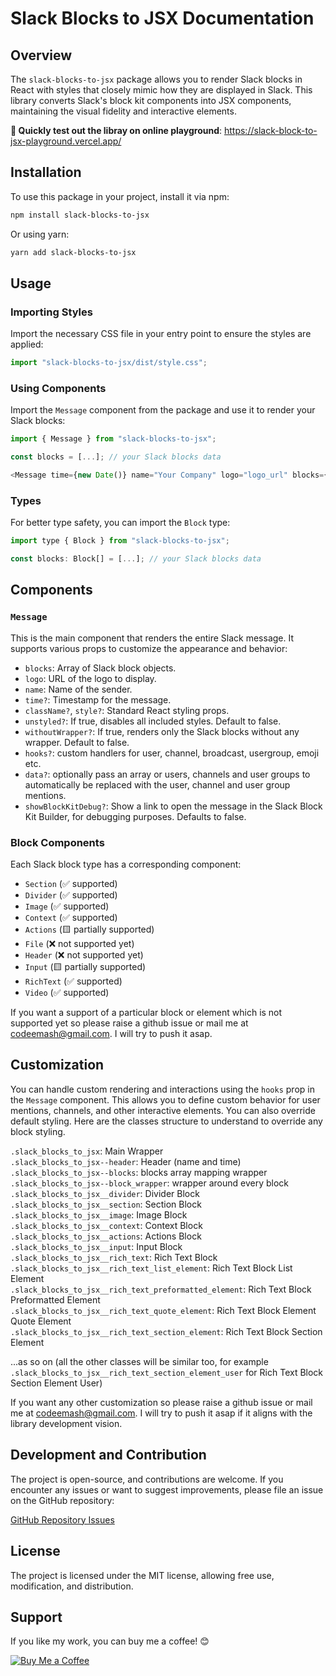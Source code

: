 # Slack Blocks to JSX Documentation

## Overview

The `slack-blocks-to-jsx` package allows you to render Slack blocks in React with styles that closely mimic how they are displayed in Slack. This library converts Slack's block kit components into JSX components, maintaining the visual fidelity and interactive elements.

**🚨 Quickly test out the libray on online playground**: https://slack-block-to-jsx-playground.vercel.app/

## Installation

To use this package in your project, install it via npm:

```bash
npm install slack-blocks-to-jsx
```

Or using yarn:

```bash
yarn add slack-blocks-to-jsx
```

## Usage

### Importing Styles

Import the necessary CSS file in your entry point to ensure the styles are applied:

```javascript
import "slack-blocks-to-jsx/dist/style.css";
```

### Using Components

Import the `Message` component from the package and use it to render your Slack blocks:

```javascript
import { Message } from "slack-blocks-to-jsx";

const blocks = [...]; // your Slack blocks data

<Message time={new Date()} name="Your Company" logo="logo_url" blocks={blocks} />
```

### Types

For better type safety, you can import the `Block` type:

```javascript
import type { Block } from "slack-blocks-to-jsx";

const blocks: Block[] = [...]; // your Slack blocks data
```

## Components

### `Message`

This is the main component that renders the entire Slack message. It supports various props to customize the appearance and behavior:

- `blocks`: Array of Slack block objects.
- `logo`: URL of the logo to display.
- `name`: Name of the sender.
- `time?`: Timestamp for the message.
- `className?`, `style?`: Standard React styling props.
- `unstyled?`: If true, disables all included styles. Default to false.
- `withoutWrapper?`: If true, renders only the Slack blocks without any wrapper. Default to false.
- `hooks?`: custom handlers for user, channel, broadcast, usergroup, emoji etc.
- `data?`: optionally pass an array or users, channels and user groups to automatically be replaced with the user, channel and user group mentions.
- `showBlockKitDebug?`: Show a link to open the message in the Slack Block Kit Builder, for debugging purposes. Defaults to false.

### Block Components

Each Slack block type has a corresponding component:

- `Section` (✅ supported)
- `Divider` (✅ supported)
- `Image` (✅ supported)
- `Context` (✅ supported)
- `Actions` (🟨 partially supported)
- `File` (❌ not supported yet)
- `Header` (❌ not supported yet)
- `Input` (🟨 partially supported)
- `RichText` (✅ supported)
- `Video` (✅ supported)

If you want a support of a particular block or element which is not supported yet so please raise a github issue or mail me at codeemash@gmail.com. I will try to push it asap.

## Customization

You can handle custom rendering and interactions using the `hooks` prop in the `Message` component. This allows you to define custom behavior for user mentions, channels, and other interactive elements. You can also override default styling. Here are the classes structure to understand to override any block styling.

`.slack_blocks_to_jsx`: Main Wrapper  
`.slack_blocks_to_jsx--header`: Header (name and time)  
`.slack_blocks_to_jsx--blocks`: blocks array mapping wrapper  
`.slack_blocks_to_jsx--block_wrapper`: wrapper around every block
`.slack_blocks_to_jsx__divider`: Divider Block  
`.slack_blocks_to_jsx__section`: Section Block  
`.slack_blocks_to_jsx__image`: Image Block  
`.slack_blocks_to_jsx__context`: Context Block  
`.slack_blocks_to_jsx__actions`: Actions Block  
`.slack_blocks_to_jsx__input`: Input Block  
`.slack_blocks_to_jsx__rich_text`: Rich Text Block  
`.slack_blocks_to_jsx__rich_text_list_element`: Rich Text Block List Element  
`.slack_blocks_to_jsx__rich_text_preformatted_element`: Rich Text Block Preformatted Element  
`.slack_blocks_to_jsx__rich_text_quote_element`: Rich Text Block Element Quote Element  
`.slack_blocks_to_jsx__rich_text_section_element`: Rich Text Block Section Element

...as so on (all the other classes will be similar too, for example `.slack_blocks_to_jsx__rich_text_section_element_user` for Rich Text Block Section Element User)

If you want any other customization so please raise a github issue or mail me at codeemash@gmail.com. I will try to push it asap if it aligns with the library development vision.

## Development and Contribution

The project is open-source, and contributions are welcome. If you encounter any issues or want to suggest improvements, please file an issue on the GitHub repository:

[GitHub Repository Issues](https://github.com/themashcodee/slack-blocks-to-jsx/issues)

## License

The project is licensed under the MIT license, allowing free use, modification, and distribution.

## Support

If you like my work, you can buy me a coffee! 😊

[![Buy Me a Coffee](https://www.buymeacoffee.com/assets/img/custom_images/orange_img.png)](https://www.buymeacoffee.com/themashcodee)
